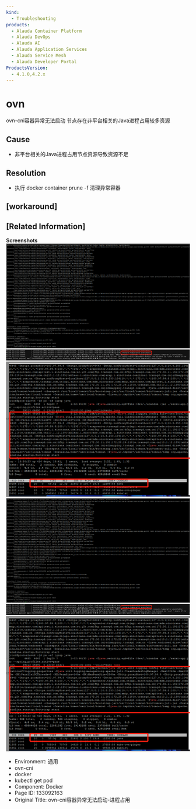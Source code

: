 ```yaml
---
kind:
  - Troubleshooting
products:
  - Alauda Container Platform
  - Alauda DevOps
  - Alauda AI
  - Alauda Application Services
  - Alauda Service Mesh
  - Alauda Developer Portal
ProductsVersion:
  - 4.1.0,4.2.x
---
```

<!-- A type of document that involves encountering a fault, diagnosing it, performing root cause analysis, and providing solutions. -->

# ovn

ovn-cni容器异常无法启动 节点存在非平台相关的Java进程占用较多资源

## Cause
- 非平台相关的Java进程占用节点资源导致资源不足

## Resolution
- 执行 docker container prune -f 清理异常容器

## [workaround]

## [Related Information]
**Screenshots**
![](assets/ovn-cnirong-qi-yi-chang-wu-fa-qi-dong-jin-cheng-zhan-yong/image2023-1-1_13-38-47.png)
![](assets/ovn-cnirong-qi-yi-chang-wu-fa-qi-dong-jin-cheng-zhan-yong/mceclip0_1672372566257_r52ko.png)
![](assets/ovn-cnirong-qi-yi-chang-wu-fa-qi-dong-jin-cheng-zhan-yong/image2023-1-1_13-42-38.png)
![](assets/ovn-cnirong-qi-yi-chang-wu-fa-qi-dong-jin-cheng-zhan-yong/image2023-1-1_13-38-47.png)
![](assets/ovn-cnirong-qi-yi-chang-wu-fa-qi-dong-jin-cheng-zhan-yong/mceclip0_1672372566257_r52ko.png)
![](assets/ovn-cnirong-qi-yi-chang-wu-fa-qi-dong-jin-cheng-zhan-yong/image2023-1-1_13-42-38.png)
- Environment: 通用
- ovn-cni
- docker
- kubectl get pod
- Component: Docker
- Page ID: 133092163
- Original Title: ovn-cni容器异常无法启动-进程占用
